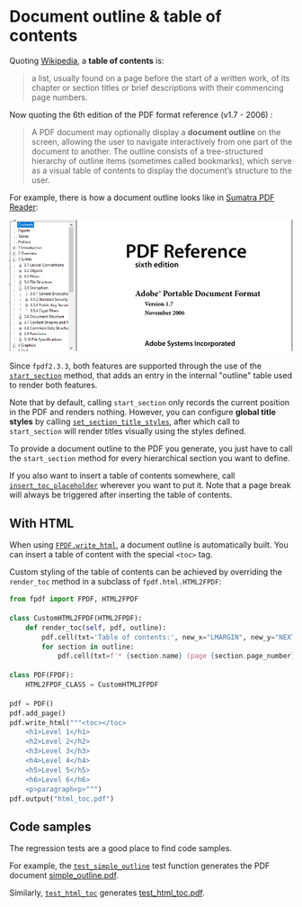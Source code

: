 # Document outline & table of contents #

Quoting [Wikipedia](https://en.wikipedia.org/wiki/Table_of_contents), a **table of contents** is:
> a list, usually found on a page before the start of a written work, of its chapter or section titles or brief descriptions with their commencing page numbers.

Now quoting the 6th edition of the PDF format reference (v1.7 - 2006) :
> A PDF document may optionally display a **document outline** on the screen, allowing the user to navigate interactively
> from one part of the document to another. The outline consists of a tree-structured hierarchy of outline items
> (sometimes called bookmarks), which serve as a visual table of contents to display the document’s structure to the user.

For example, there is how a document outline looks like in [Sumatra PDF Reader](https://www.sumatrapdfreader.org/free-pdf-reader.html):

![](document-outline.png)

Since `fpdf2.3.3`, both features are supported through the use of the [`start_section`](fpdf/fpdf.html#fpdf.fpdf.FPDF.start_section) method,
that adds an entry in the internal "outline" table used to render both features.

Note that by default, calling `start_section` only records the current position in the PDF and renders nothing.
However, you can configure **global title styles** by calling [`set_section_title_styles`](fpdf/fpdf.html#fpdf.fpdf.FPDF.set_section_title_styles),
after which call to `start_section` will render titles visually using the styles defined.

To provide a document outline to the PDF you generate, you just have to call the `start_section` method
for every hierarchical section you want to define.

If you also want to insert a table of contents somewhere,
call [`insert_toc_placeholder`](fpdf/fpdf.html#fpdf.fpdf.FPDF.insert_toc_placeholder)
wherever you want to put it.
Note that a page break will always be triggered after inserting the table of contents.

## With HTML ##

When using [`FPDF.write_html`](HTML.md), a document outline is automatically built.
You can insert a table of content with the special `<toc>` tag.

Custom styling of the table of contents can be achieved by overriding the `render_toc` method
in a subclass of `fpdf.html.HTML2FPDF`:
```python
from fpdf import FPDF, HTML2FPDF

class CustomHTML2FPDF(HTML2FPDF):
    def render_toc(self, pdf, outline):
        pdf.cell(txt='Table of contents:', new_x="LMARGIN", new_y="NEXT")
        for section in outline:
            pdf.cell(txt=f'* {section.name} (page {section.page_number})', new_x="LMARGIN", new_y="NEXT")

class PDF(FPDF):
    HTML2FPDF_CLASS = CustomHTML2FPDF

pdf = PDF()
pdf.add_page()
pdf.write_html("""<toc></toc>
    <h1>Level 1</h1>
    <h2>Level 2</h2>
    <h3>Level 3</h3>
    <h4>Level 4</h4>
    <h5>Level 5</h5>
    <h6>Level 6</h6>
    <p>paragraph<p>""")
pdf.output("html_toc.pdf")
```

## Code samples ##

The regression tests are a good place to find code samples.

For example, the [`test_simple_outline`](https://github.com/PyFPDF/fpdf2/blob/master/test/outline/test_outline.py) test function generates the PDF document [simple_outline.pdf](https://github.com/PyFPDF/fpdf2/blob/master/test/outline/simple_outline.pdf).

Similarly, [`test_html_toc`](https://github.com/PyFPDF/fpdf2/blob/master/test/outline/test_outline_html.py)
generates [test_html_toc.pdf](https://github.com/PyFPDF/fpdf2/blob/5453422bf560a909229c82e53eb516e44fea1817/test/outline/test_html_toc.pdf).

